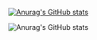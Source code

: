 [![Anurag's GitHub stats](https://github-readme-stats.vercel.app/api?username=Svane20)](https://github.com/anuraghazra/github-readme-stats)

![Anurag's GitHub stats](https://github-readme-stats.vercel.app/api?username=Svane20&show_icons=true&theme=synthwave)
